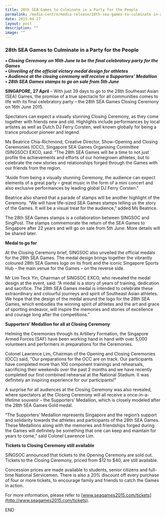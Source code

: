 ```yaml
---
title: 28th SEA Games to Culminate in a Party for the People
permalink: /media-centre/media-release/28th-sea-games-to-culminate-in-a-party-for-the-people/
date: 2015-04-27
layout: post
description: ""
image: ""
---
```

### **28th SEA Games to Culminate in a Party for the People**
_**• Closing Ceremony on 16th June to be the final celebratory party for the Games  
• Unveiling of the official victory medal design for athletes  
• Audience at the closing ceremony will receive a Supporters’ Medallion  
• 28th SEA Games stamps to go on sale from 5th June**_

**SINGAPORE, 27 April** – With just 39 days to go to the 28th Southeast Asian (SEA) Games, the promise of a true spectacle for all communities comes to life with its final celebratory party – the 28th SEA Games Closing Ceremony on 16th June 2015.

Spectators can expect a visually stunning Closing Ceremony, as they come together with friends new and old. Highlights include performances by local artistes as well as Dutch DJ Ferry Corsten, well known globally for being a trance producer pioneer and legend.

Ms Beatrice Chia-Richmond, Creative Director, Show-Opening and Closing Ceremonies (OCC), Singapore SEA Games Organising Committee (SINGSOC) EXCO, said: “The 28th SEA Games will be a time to not just profile the achievements and efforts of our homegrown athletes, but to celebrate the new stories and relationships forged through the Games with our friends from the region.

“Aside from being a visually stunning Ceremony, the audience can expect elements of a great party – great music in the form of a mini concert and also exclusive performances by leading global DJ Ferry Corsten.”

Beatrice also shared that a parade of stamps will be another highlight of the Ceremony. “We will have life-sized SEA Games stamps telling us the story of the Games. It will be a visual treat for the audience,” added Ms Beatrice.

The 28th SEA Games stamps is a collaboration between SINGSOC and SingPost. The stamps commemorate the return of the SEA Games to Singapore after 22 years and will go on sale from 5th June. More details will be shared later.

**Medal to go for**

At the Closing Ceremony brief, SINGSOC also unveiled the official medals for the 28th SEA Games. The medal design brings together the vibrantly coloured 28th SEA Games logo on its front and the iconic Singapore Sports Hub – the main venue for the Games – on the reverse side.

Mr Lim Teck Yin, Chairman of SINGSOC EXCO, who revealed the medal design at the event, said: “A medal is a story of years of training, dedication and sacrifice. The 28th SEA Games medal is intended to celebrate these extraordinary and colourful journeys and spirit of Southeast Asian athletes. We hope that the design of the medal around the logo for the 28th SEA Games, which embodies the winning spirit of athletes and the art and grace of sporting endeavor, will inspire the memories and stories of excellence and courage long after the competitions.”

**Supporters’ Medallion for all at Closing Ceremony**

Helming the Ceremonies through its Artillery Formation, the Singapore Armed Forces (SAF) have been working hand in hand with over 5,000 volunteers and performers in preparations for the Ceremonies.

Colonel Lawrence Lim, Chairman of the Opening and Closing Ceremonies (OCC) said, “Our preparations for the OCC are on track. Our participants have completed more than 100 component trainings and rehearsals, sacrificing their weekends over the past 2 months and we have recently completed our first combined rehearsal at the National Stadium. It was definitely an inspiring experience for our participants!”

A surprise for all audiences at the Closing Ceremony was also revealed, where spectators at the Closing Ceremony will all receive a once-in-a-lifetime souvenir – the Supporters’ Medallion, which is closely modeled after the 28th SEA Games Gold medal.

“The Supporters’ Medallion represents Singapore and the region’s support and solidarity towards the athletes and participants of the 28th SEA Games. These Medallions along with the memories and friendships forged during the Games will definitely be something that one can keep and maintain for years to come,” said Colonel Lawrence Lim.

**Tickets to Closing Ceremony still available**

SINGSOC announced that tickets to the Opening Ceremony are sold out. Tickets to the Closing Ceremony, priced from $12 to $40, are still available.

Concession prices are made available to students, senior citizens and full-time National Servicemen. There is also a 20% discount off every purchase of four or more tickets, to encourage family and friends to catch the Games in action.

For more information, please refer to [www.seagames2015.com/tickets](http://www.seagames2015.com/tickets).

END